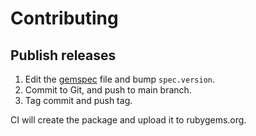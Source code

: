 # Contributing

## Publish releases

1. Edit the [gemspec](./amethyst.gemspec) file and bump `spec.version`.
2. Commit to Git, and push to main branch.
3. Tag commit and push tag.

CI will create the package and upload it to rubygems.org.
